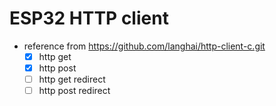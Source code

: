 # ESP32 HTTP client

- reference from https://github.com/langhai/http-client-c.git
  - [x] http get
  - [x] http post 
  - [ ] http get redirect
  - [ ] http post redirect